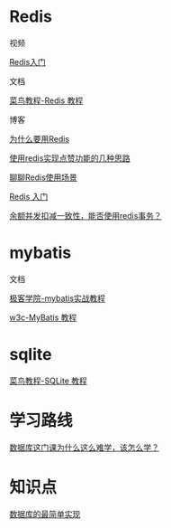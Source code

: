 # Redis

视频

[Redis入门](https://www.imooc.com/learn/839)

文档

[菜鸟教程-Redis 教程](https://www.runoob.com/redis/redis-tutorial.html)

博客

[为什么要用Redis](https://juejin.im/post/5b516dc75188251af363492d)

[使用redis实现点赞功能的几种思路](https://www.jianshu.com/p/2ab76d5bde71)

[聊聊Redis使用场景](https://juejin.im/post/58330053570c350059e0bb08)

[Redis 入门](https://juejin.im/post/5b4dd82ee51d451925629622)

[余额并发扣减一致性，能否使用redis事务？](https://mp.weixin.qq.com/s/4mGXzC9U5lM91GpVM__BMg)

# mybatis

文档

[极客学院-mybatis实战教程](http://wiki.jikexueyuan.com/project/mybatis-in-action/)

[w3c-MyBatis 教程](https://www.w3cschool.cn/mybatis/)

# sqlite

[菜鸟教程-SQLite 教程](https://www.runoob.com/sqlite/sqlite-tutorial.html)

# 学习路线

[数据库这门课为什么这么难学，该怎么学？](https://www.zhihu.com/question/26788013/answer/369020456)

# 知识点

[数据库的最简单实现](http://www.ruanyifeng.com/blog/2014/07/database_implementation.html)